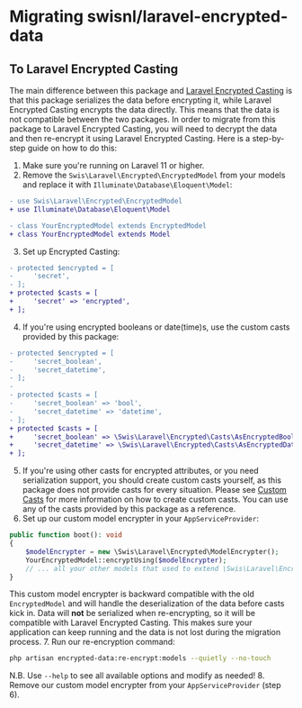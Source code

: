 # Migrating swisnl/laravel-encrypted-data

## To Laravel Encrypted Casting
The main difference between this package and [Laravel Encrypted Casting](https://laravel.com/docs/eloquent-mutators#encrypted-casting) is that this package serializes the data before encrypting it, while Laravel Encrypted Casting encrypts the data directly. This means that the data is not compatible between the two packages. In order to migrate from this package to Laravel Encrypted Casting, you will need to decrypt the data and then re-encrypt it using Laravel Encrypted Casting. Here is a step-by-step guide on how to do this:

1. Make sure you're running on Laravel 11 or higher.
2. Remove the `Swis\Laravel\Encrypted\EncryptedModel` from your models and replace it with `Illuminate\Database\Eloquent\Model`:
```diff
- use Swis\Laravel\Encrypted\EncryptedModel
+ use Illuminate\Database\Eloquent\Model

- class YourEncryptedModel extends EncryptedModel
+ class YourEncryptedModel extends Model
```
3. Set up Encrypted Casting:
```diff
- protected $encrypted = [
-     'secret',
- ];
+ protected $casts = [
+     'secret' => 'encrypted',
+ ];
```
4. If you're using encrypted booleans or date(time)s, use the custom casts provided by this package:
```diff
- protected $encrypted = [
-     'secret_boolean',
-     'secret_datetime',
- ];
-
- protected $casts = [
-     'secret_boolean' => 'bool',
-     'secret_datetime' => 'datetime',
- ];
+ protected $casts = [
+     'secret_boolean' => \Swis\Laravel\Encrypted\Casts\AsEncryptedBoolean::class,
+     'secret_datetime' => \Swis\Laravel\Encrypted\Casts\AsEncryptedDateTime::class,
+ ];
```
5. If you're using other casts for encrypted attributes, or you need serialization support, you should create custom casts yourself, as this package does not provide casts for every situation. Please see [Custom Casts](https://laravel.com/docs/eloquent-mutators#custom-casts) for more information on how to create custom casts. You can use any of the casts provided by this package as a reference.
6. Set up our custom model encrypter in your `AppServiceProvider`:
```php
public function boot(): void
{
    $modelEncrypter = new \Swis\Laravel\Encrypted\ModelEncrypter();
    YourEncryptedModel::encryptUsing($modelEncrypter);
    // ... all your other models that used to extend \Swis\Laravel\Encrypted\EncryptedModel
}
```
This custom model encrypter is backward compatible with the old `EncryptedModel` and will handle the deserialization of the data before casts kick in. Data will **not** be serialized when re-encrypting, so it will be compatible with Laravel Encrypted Casting. This makes sure your application can keep running and the data is not lost during the migration process.
7. Run our re-encryption command:
```bash
php artisan encrypted-data:re-encrypt:models --quietly --no-touch
```
N.B. Use `--help` to see all available options and modify as needed!
8. Remove our custom model encrypter from your `AppServiceProvider` (step 6).
